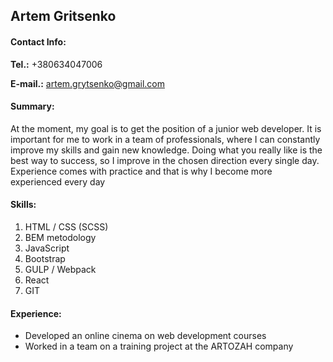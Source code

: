 ## Artem Gritsenko

#### Contact Info:

**Tel.:** +380634047006

**E-mail.:** artem.grytsenko@gmail.com

#### Summary:
At the moment, my goal is to get the position of a junior web developer. It is important for me to work in a team of professionals, where I can constantly improve my skills and gain new knowledge. Doing what you really like is the best way to success, so I improve in the chosen direction every single day. Experience comes with practice and that is why I become more experienced every day

#### Skills:
1. HTML / CSS (SCSS)
2. BEM metodology
3. JavaScript
4. Bootstrap
5. GULP / Webpack
6. React
7. GIT

#### Experience:

* Developed an online cinema on web development courses 
* Worked in a team on a training project at the ARTOZAH company